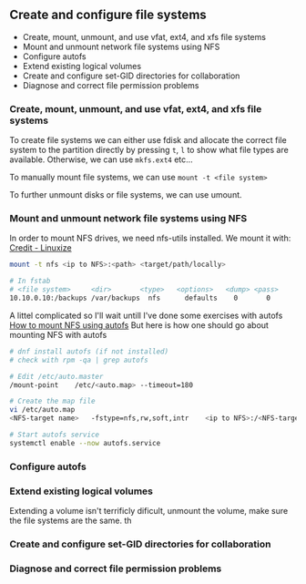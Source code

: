 ## Create and configure file systems

- Create, mount, unmount, and use vfat, ext4, and xfs file systems
- Mount and unmount network file systems using NFS
- Configure autofs
- Extend existing logical volumes
- Create and configure set-GID directories for collaboration
- Diagnose and correct file permission problems

### Create, mount, unmount, and use vfat, ext4, and xfs file systems
To create file systems we can either use fdisk and allocate the correct file system to the partition directly by pressing `t`, `l` to show what file types are available. 
Otherwise, we can use `mkfs.ext4` etc... 

To manually mount file systems, we can use `mount -t <file system>`

To further unmount disks or file systems, we can use umount. 
### Mount and unmount network file systems using NFS
In order to mount NFS drives, we need nfs-utils installed. 
We mount it with:
[Credit - Linuxize](https://linuxize.com/post/how-to-mount-an-nfs-share-in-linux/)
```bash
mount -t nfs <ip to NFS>:<path> <target/path/locally>

# In fstab
# <file system>     <dir>       <type>   <options>   <dump>	<pass>
10.10.0.10:/backups /var/backups  nfs      defaults    0       0
```

A littel complicated so I'll wait untill I've done some exercises with autofs
[How to mount NFS using autofs](https://www.linuxtechi.com/automount-nfs-share-in-linux-using-autofs/)
But here is how one should go about mounting NFS with autofs
```bash
# dnf install autofs (if not installed)
# check with rpm -qa | grep autofs

# Edit /etc/auto.master
/mount-point    /etc/<auto.map> --timeout=180

# Create the map file
vi /etc/auto.map
<NFS-target name>   -fstype=nfs,rw,soft,intr    <ip to NFS>:/<NFS-target/path>

# Start autofs service
systemctl enable --now autofs.service

```
### Configure autofs

### Extend existing logical volumes
Extending a volume isn't terrificly dificult, unmount the volume, make sure the file systems are the same. th
### Create and configure set-GID directories for collaboration
### Diagnose and correct file permission problems